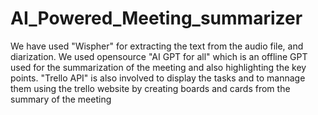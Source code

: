 # AI_Powered_Meeting_summarizer

We have used "Wispher" for extracting the text from the audio file, and diarization. 
We used opensource "AI GPT for all" which is an offline GPT used for the summarization of the meeting and also highlighting the key points.
"Trello API" is also involved to display the tasks and to mannage them using the trello website by creating boards and cards from the summary of the meeting

